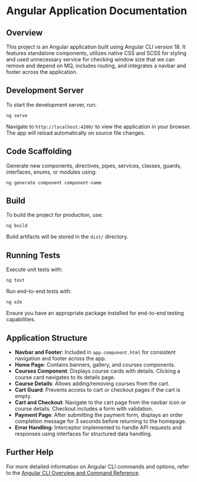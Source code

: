 # Angular Application Documentation

## Overview
This project is an Angular application built using Angular CLI version 18. It features standalone components, utilizes native CSS and SCSS for styling and used unnecessary service for checking window size that we can remove and depend on MQ, includes routing, and integrates a navbar and footer across the application.

## Development Server
To start the development server, run:
```
ng serve
```
Navigate to `http://localhost:4200/` to view the application in your browser. The app will reload automatically on source file changes.

## Code Scaffolding
Generate new components, directives, pipes, services, classes, guards, interfaces, enums, or modules using:
```
ng generate component component-name
```

## Build
To build the project for production, use:
```
ng build
```
Build artifacts will be stored in the `dist/` directory.

## Running Tests
Execute unit tests with:
```
ng test
```
Run end-to-end tests with:
```
ng e2e
```
Ensure you have an appropriate package installed for end-to-end testing capabilities.

## Application Structure
- **Navbar and Footer**: Included in `app.component.html` for consistent navigation and footer across the app.
- **Home Page**: Contains banners, gallery, and courses components.
- **Courses Component**: Displays course cards with details. Clicking a course card navigates to its details page.
- **Course Details**: Allows adding/removing courses from the cart.
- **Cart Guard**: Prevents access to cart or checkout pages if the cart is empty.
- **Cart and Checkout**: Navigate to the cart page from the navbar icon or course details. Checkout includes a form with validation.
- **Payment Page**: After submitting the payment form, displays an order completion message for 3 seconds before returning to the homepage.
- **Error Handling**: Interceptor implemented to handle API requests and responses using interfaces for structured data handling.

## Further Help
For more detailed information on Angular CLI commands and options, refer to the [Angular CLI Overview and Command Reference](https://angular.dev/tools/cli).

